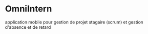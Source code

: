 # OmniIntern
application mobile pour gestion de projet stagaire (scrum) et gestion d'absence et de retard 
